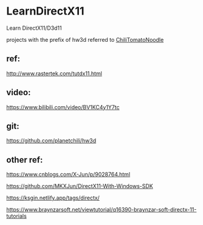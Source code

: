 # LearnDirectX11
Learn DirectX11/D3d11

projects with the prefix of hw3d referred to [ChiliTomatoNoodle](https://www.youtube.com/channel/UCsyHonfwHi4fLb2lkq0DEAA)



## ref:
http://www.rastertek.com/tutdx11.html



## video:

https://www.bilibili.com/video/BV1KC4y1Y7tc



## git:

https://github.com/planetchili/hw3d

## other ref:

https://www.cnblogs.com/X-Jun/p/9028764.html

https://github.com/MKXJun/DirectX11-With-Windows-SDK

https://ksgin.netlify.app/tags/directx/

https://www.braynzarsoft.net/viewtutorial/q16390-braynzar-soft-directx-11-tutorials
